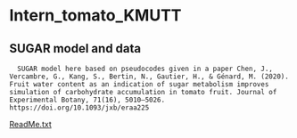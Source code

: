 # Intern_tomato_KMUTT
## SUGAR model and data
      
      SUGAR model here based on pseudocodes given in a paper Chen, J., Vercambre, G., Kang, S., Bertin, N., Gautier, H., & Génard, M. (2020). Fruit water content as an indication of sugar metabolism improves simulation of carbohydrate accumulation in tomato fruit. Journal of Experimental Botany, 71(16), 5010–5026. https://doi.org/10.1093/jxb/eraa225

[ReadMe.txt](https://github.com/pannareeb/Intern_tomato_KMUTT/files/9759708/ReadMe.txt)

